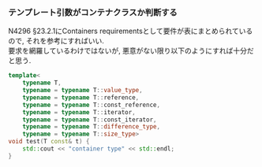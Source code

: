 ### テンプレート引数がコンテナクラスか判断する
N4296 §23.2.1にContainers requirementsとして要件が表にまとめられているので, それを参考にすればいい.  
要求を網羅しているわけではないが, 悪意がない限り以下のようにすれば十分だと思う.  
```cpp
template<
    typename T,
    typename = typename T::value_type,
    typename = typename T::reference,
    typename = typename T::const_reference,
    typename = typename T::iterator,
    typename = typename T::const_iterator,
    typename = typename T::difference_type,
    typename = typename T::size_type>
void test(T const& t) {
    std::cout << "container type" << std::endl;
}
```

